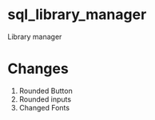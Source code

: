 # sql_library_manager
 Library manager

# Changes
1. Rounded Button
2. Rounded inputs
3. Changed Fonts

